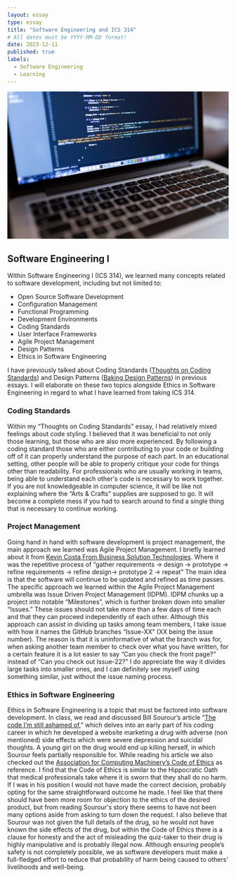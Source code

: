 ```yaml
---
layout: essay
type: essay
title: "Software Engineering and ICS 314"
# All dates must be YYYY-MM-DD format!
date: 2023-12-11
published: true
labels:
  - Software Engineering
  - Learning
---
```


![](../img/software-engineering-and-ics314/reflect-on-software-development.jpeg)

## Software Engineering I
Within Software Engineering I (ICS 314), we learned many concepts related to software development, including but not limited to:

* Open Source Software Development
* Configuration Management
* Functional Programming
* Development Environments
* Coding Standards
* User Interface Frameworks
* Agile Project Management
* Design Patterns
* Ethics in Software Engineering

I have previously talked about Coding Standards ([Thoughts on Coding Standards](https://anson2leung.github.io/essays/Thoughts-on-Coding-Standards.html)) and Design Patterns ([Baking Design Patterns](https://anson2leung.github.io/essays/baking-design-patterns.html)) in previous essays. I will elaborate on these two topics alongside Ethics in Software Engineering in regard to what I have learned from taking ICS 314.

### Coding Standards

Within my “Thoughts on Coding Standards” essay, I had relatively mixed feelings about code styling. I believed that it was beneficial to not only those learning, but those who are also more experienced. By following a coding standard those who are either contributing to your code or building off of it can properly understand the purpose of each part. In an educational setting, other people will be able to properly critique your code for things other than readability. For professionals who are usually working in teams, being able to understand each other's code is necessary to work together. If you are not knowledgeable in computer science, it will be like not explaining where the “Arts & Crafts” supplies are supposed to go. It will become a complete mess if you had to search around to find a single thing that is necessary to continue working.

### Project Management

Going hand in hand with software development is project management, the main approach we learned was Agile Project Management. I briefly learned about it from [Kevin Costa From Business Solution Technologies](https://anson2leung.github.io/essays/Industry-Talk-Kevin-Costa.html). Where it was the repetitive process of “gather requirements -> design -> prototype -> refine requirements -> refine design-> prototype 2 -> repeat” The main idea is that the software will continue to be updated and refined as time passes. The specific approach we learned within the Agile Project Management umbrella was Issue Driven Project Management (IDPM). IDPM chunks up a project into notable “Milestones”, which is further broken down into smaller “Issues.” These issues should not take more than a few days of time each and that they can proceed independently of each other. Although this approach can assist in dividing up tasks among team members, I take issue with how it names the GitHub branches “Issue-XX” (XX being the issue number). The reason is that it is uninformative of what the branch was for, when asking another team member to check over what you have written, for a certain feature it is a lot easier to say “Can you check the front page?” instead of  “Can you check out Issue-22?” I do appreciate the way it divides large tasks into smaller ones, and I can definitely see myself using something similar, just without the issue naming process.

### Ethics in Software Engineering

Ethics in Software Engineering is a topic that must be factored into software development. In class, we read and discussed Bill Sourour’s article “[The code I’m still ashamed of](https://www.freecodecamp.org/news/the-code-im-still-ashamed-of-e4c021dff55e/),” which delves into an early part of his coding career in which he developed a website marketing a drug with adverse (non mentioned) side effects which were severe depression and suicidal thoughts. A young girl on the drug would end up killing herself, in which Sourour feels partially responsible for. While reading his article we also checked out the [Association for Computing Machinery’s Code of Ethics](https://www.acm.org/code-of-ethics) as reference. I find that the Code of Ethics is similar to the Hippocratic Oath that medical professionals take where it is sworn that they shall do no harm. If I was in his position I would not have made the correct decision, probably opting for the same straightforward outcome he made. I feel like that there should have been more room for objection to the ethics of the desired product, but from reading Sourour's story there seems to have not been many options aside from asking to turn down the request. I also believe that Sourour was not given the full details of the drug, so he would not have known the side effects of the drug, but within the Code of Ethics there is a clause for honesty and the act of misleading the quiz-taker to their drug is highly manipulative and is probably illegal now. Although ensuring people’s safety is not completely possible, we as software developers must make a full-fledged effort to reduce that probability of harm being caused to others' livelihoods and well-being.